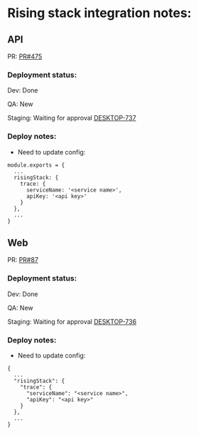 # Rising stack integration notes:
## API
PR: [PR#475](https://github.com/dropininc/dropin-api-v2/pull/475)

### Deployment status:
Dev: Done

QA: New

Staging: Waiting for approval [DESKTOP-737](https://dropin.atlassian.net/browse/DESKTOP-737)

### Deploy notes:
- Need to update config:
```
module.exports = {
  ...
  risingStack: {
    trace: {
      serviceName: '<service name>',
      apiKey: '<api key>'
    }
  },
  ...
}
```
## Web
PR: [PR#87](https://github.com/dropininc/dropin-web-v2/pull/87)

### Deployment status:
Dev: Done

QA: New

Staging: Waiting for approval [DESKTOP-736](https://dropin.atlassian.net/browse/DESKTOP-736)

### Deploy notes:
- Need to update config:
```
{
  ...
  "risingStack": {
    "trace": {
      "serviceName": "<service name>",
      "apiKey": "<api key>"
    }
  },
  ...
}
```
